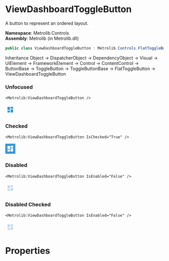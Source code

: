 # ViewDashboardToggleButton  

A button to represent an ordered layout.

**Namespace**: Metrolib.Controls  
**Assembly**: Metrolib (in Metrolib.dll)  

```C#
public class ViewDashboardToggleButton : Metrolib.Controls.FlatToggleButton
```

Inheritance Object -> DispatcherObject -> DependencyObject -> Visual -> UIElement -> FrameworkElement -> Control -> ContentControl -> ButtonBase -> ToggleButton -> ToggleButtonBase -> FlatToggleButton -> ViewDashboardToggleButton
### Unfocused

```xaml
<Metrolib:ViewDashboardToggleButton />

```
![Image of ViewDashboardToggleButton, Unfocused](Unfocused.png)

### Checked

```xaml
<Metrolib:ViewDashboardToggleButton IsChecked="True" />

```
![Image of ViewDashboardToggleButton, Checked](Checked.png)

### Disabled

```xaml
<Metrolib:ViewDashboardToggleButton IsEnabled="False" />

```
![Image of ViewDashboardToggleButton, Disabled](Disabled.png)

### Disabled Checked

```xaml
<Metrolib:ViewDashboardToggleButton IsEnabled="False" />

```
![Image of ViewDashboardToggleButton, Disabled Checked](Disabled_Checked.png)

# Properties  

